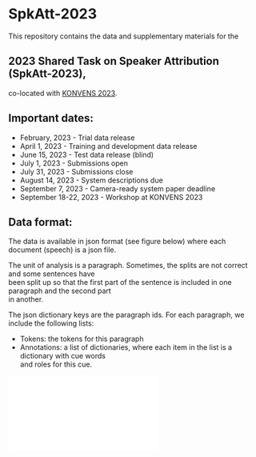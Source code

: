 # SpkAtt-2023

This repository contains the data and supplementary materials for the 

## 2023 Shared Task on Speaker Attribution (SpkAtt-2023),

co-located with [KONVENS 2023](https://www.thi.de/konvens-2023/).


## Important dates:

 * February, 2023 - Trial data release
 * April 1, 2023 - Training and development data release
 * June 15, 2023 - Test data release (blind)
 * July 1, 2023 - Submissions open
 * July 31, 2023 - Submissions close
 * August 14, 2023 - System descriptions due
 * September 7, 2023 - Camera-ready system paper deadline
 * September 18-22, 2023 - Workshop at KONVENS 2023


## Data format:

<p>The data is available in json format (see figure below) where each document (speech) is a json file.</p>

<p>The unit of analysis is a paragraph. Sometimes, the splits are not correct and some sentences have <br/> 
been split up so that the first part of the sentence is included in one paragraph and the second part <br/> in another.</p>

<p>The json dictionary keys are the paragraph ids.
For each paragraph, we include the following lists:</p>

  * Tokens: the tokens for this paragraph
  * Annotations: a list of dictionaries, where each item in the list is a dictionary with cue words <br/> and roles for this cue.


![alt text](img/dataformat_task1.pdf "Data format task 1")


<!--<p>In the example above, we only have one cue (and therefore only one dictionary in the Annotations list).</p>

<p>The cue has the paragraph id "18" and the token id "3". To retrieve the word form for this cue, you can <br/>
extract the token with id 3 (i.e., the fourth token in the list) from paragraph 18, which is "lehnen". <br/>
This is a particle verb and the verb prefix is encoded as 'PTK' (paragraph 18, token id 8 => "ab"). <br/>
In addition to the cue word(s) and its particle, the Annotations include the roles for this cue (i.e., <br/>
Source, Message, Addresse, Topic, Medium and Evidence. For more information, see the annotation  <br/>
guidelines (folder: guidelines).</p>
-->

